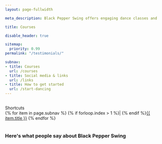 ```yaml
---
layout: page-fullwidth

meta_description: Black Pepper Swing offers engaging dance classes and events to uplift the soul. Swing dancing is a big passion of ours and we are glad to share that with you! We keep you inspired for years to come.

title: Courses

disable_header: true

sitemap:
  priority: 0.99
permalink: "/testimonials/"

subnav:
- title: Courses
  url: /courses
- title: Social media & links
  url: /links
- title: How to get started
  url: /start-dancing
---
```


<section class="width-reader align-center text-center">
  <br/>
  Shortcuts
  <nav title="Menu">
  {% for item in page.subnav %}
  {% if forloop.index > 1 %}| {% endif %}<a href="{{ item.url }}">{{ item.title }}</a>
  {% endfor %}
  </nav>
</section>

<br />
<h3 class="text-center">Here's what people say about Black Pepper Swing</h3>
<script src="https://widget.trustmary.com/RLS8ry2i7"></script>
